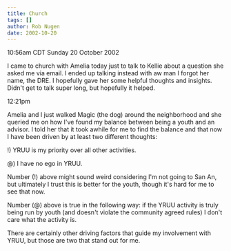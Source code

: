 ```yaml
---
title: Church
tags: []
author: Rob Nugen
date: 2002-10-20
---
```


<p class=date>10:56am CDT Sunday 20 October 2002</p>

<p>I came to church with Amelia today just to talk to Kellie about a
question she asked me via email.  I ended up talking instead with aw
man I forgot her name, the DRE.  I hopefully gave her some helpful
thoughts and insights.  Didn't get to talk super long, but hopefully
it helped.</p>

<p class=date>12:21pm</p>

<p>Amelia and I just walked Magic (the dog) around the neighborhood
and she queried me on how I've found my balance between being a youth
and an advisor.  I told her that it took awhile for me to find the
balance and that now I have been driven by at least two different
thoughts:</p>

<p>!) YRUU is my priority over all other activities.</p>

<p>@) I have no ego in YRUU.</p>

<p>Number (!) above might sound weird considering I'm not going to San
An, but ultimately I trust this is better for the youth, though it's
hard for me to see that now.</p>

<p>Number (@) above is true in the following way: if the YRUU activity
is truly being run by youth (and doesn't violate the community agreed
rules) I don't care what the activity is.</p>

<p>There are certainly other driving factors that guide my involvement
with YRUU, but those are two that stand out for me.</p>
